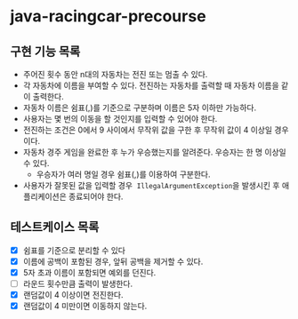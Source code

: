 # java-racingcar-precourse


## **구현 기능 목록**

- 주어진 횟수 동안 n대의 자동차는 전진 또는 멈출 수 있다.
- 각 자동차에 이름을 부여할 수 있다. 전진하는 자동차를 출력할 때 자동차 이름을 같이 출력한다.
- 자동차 이름은 쉼표(,)를 기준으로 구분하며 이름은 5자 이하만 가능하다.
- 사용자는 몇 번의 이동을 할 것인지를 입력할 수 있어야 한다.
- 전진하는 조건은 0에서 9 사이에서 무작위 값을 구한 후 무작위 값이 4 이상일 경우이다.
- 자동차 경주 게임을 완료한 후 누가 우승했는지를 알려준다. 우승자는 한 명 이상일 수 있다.
  - 우승자가 여러 명일 경우 쉼표(,)를 이용하여 구분한다.
- 사용자가 잘못된 값을 입력할 경우  `IllegalArgumentException`을 발생시킨 후 애플리케이션은 종료되어야 한다.

## **테스트케이스 목록**
-[x] 쉼표를 기준으로 분리할 수 있다
-[x] 이름에 공백이 포함된 경우, 앞뒤 공백을 제거할 수 있다.
-[x] 5자 초과 이름이 포함되면 예외를 던진다.
-[ ] 라운드 횟수만큼 출력이 발생한다.
-[x] 랜덤값이 4 이상이면 전진한다.
-[x] 랜덤값이 4 미만이면 이동하지 않는다.